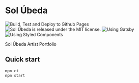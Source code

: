 # Sol Úbeda

![Build, Test and Deploy to Github Pages](https://github.com/kloderart/solubeda/workflows/Build,%20Test%20and%20Deploy%20to%20Github%20Pages/badge.svg)
![Sol Úbeda is released under the MIT license.](https://img.shields.io/badge/license-MIT-blue.svg)
![Using Gatsby](https://img.shields.io/badge/Gatsby-3.12-%23673494)
![Using Styled Components](https://img.shields.io/badge/Styled%20Components-5.3-yellow)

Sol Úbeda Artist Portfolio

## Quick start

```sh
npm ci
npm start
```
